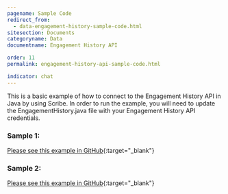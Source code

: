 ```yaml
---
pagename: Sample Code
redirect_from:
  - data-engagement-history-sample-code.html
sitesection: Documents
categoryname: Data
documentname: Engagement History API

order: 11
permalink: engagement-history-api-sample-code.html

indicator: chat
---
```


This is a basic example of how to connect to the Engagement History API in Java by using Scribe.
In order to run the example, you will need to update the EngagementHistory.java file with your Engagement History API credentials.

### Sample 1:

[Please see this example in GitHub](https://github.com/LivePersonInc/developers-community/blob/master/assets/Code%20examples/APIs/Java-EngagementHistoryAPI/src/main/java/EngagementHistory.java){:target="_blank"}

### Sample 2:

[Please see this example in GitHub](https://github.com/LivePersonInc/developers-community/blob/master/assets/Code%20examples/APIs/Java-EngagementHistoryAPI/src/main/java/EHAPI.java){:target="_blank"}


